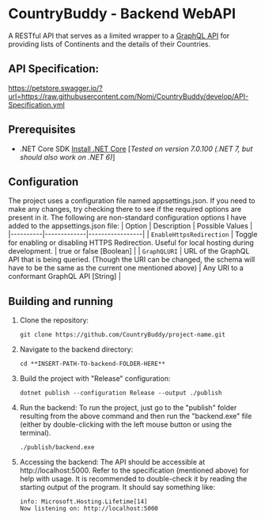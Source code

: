 # CountryBuddy - Backend WebAPI
A RESTful API that serves as a limited wrapper to a [GraphQL API](https://studio.apollographql.com/public/countries/variant/current/home) for providing lists of Continents and the details of their Countries.

## API Specification:
https://petstore.swagger.io/?url=https://raw.githubusercontent.com/Nomi/CountryBuddy/develop/API-Specification.yml

## Prerequisites
- .NET Core SDK [Install .NET Core](https://dotnet.microsoft.com/download) [*Tested on version 7.0.100 (.NET 7, but should also work on .NET 6)*]

## Configuration
The project uses a configuration file named appsettings.json. If you need to make any changes, try checking there to see if the required options are present in it.
The following are non-standard configuration options I have added to the appsettings.json file:
| Option | Description | Possible Values |
|----------|-------------|-----------------|
| `EnableHttpsRedirection` | Toggle for enabling or disabling HTTPS Redirection. Useful for local hosting during development. | true or false [Boolean] |
| `GraphQLURI` | URL of the GraphQL API that is being queried. (Though the URI can be changed, the schema will have to be the same as the current one mentioned above) | Any URI to a conformant GraphQL API [String] |


## Building and running

1. Clone the repository:

   ```console
   git clone https://github.com/CountryBuddy/project-name.git
   ```
2. Navigate to the backend directory:
    ```console
    cd **INSERT-PATH-TO-backend-FOLDER-HERE**
    ```
  
3. Build the project with "Release" configuration:

    ```console
    dotnet publish --configuration Release --output ./publish
    ```
4. Run the backend:
  To run the project, just go to the "publish" folder resulting from the above command and then run the "backend.exe" file (either by double-clicking with the left mouse button or using the terminal).
    ```console
    ./publish/backend.exe
    ```
5. Accessing the backend:
   The API should be accessible at http://localhost:5000. Refer to the specification (mentioned above) for help with usage.
   It is recommended to double-check it by reading the starting output of the program. It should say something like:
    ```output
    info: Microsoft.Hosting.Lifetime[14]                                                                                       
    Now listening on: http://localhost:5000
    ```
